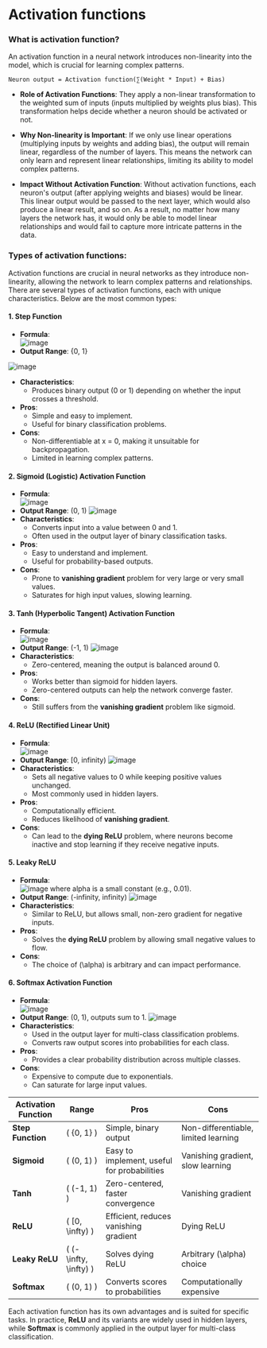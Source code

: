 
# Activation functions

### What is activation function?
An activation function in a neural network introduces non-linearity into the model, which is crucial for learning complex patterns. 

   `Neuron output = Activation function(∑(Weight * Input) + Bias)`

- **Role of Activation Functions**: They apply a non-linear transformation to the weighted sum of inputs (inputs multiplied by weights plus bias). This transformation helps decide whether a neuron should be activated or not.

- **Why Non-linearity is Important**: If we only use linear operations (multiplying inputs by weights and adding bias), the output will remain linear, regardless of the number of layers. This means the network can only learn and represent linear relationships, limiting its ability to model complex patterns.

- **Impact Without Activation Function**: Without activation functions, each neuron's output (after applying weights and biases) would be linear. This linear output would be passed to the next layer, which would also produce a linear result, and so on. As a result, no matter how many layers the network has, it would only be able to model linear relationships and would fail to capture more intricate patterns in the data.


### Types of activation functions:

Activation functions are crucial in neural networks as they introduce non-linearity, allowing the network to learn complex patterns and relationships. There are several types of activation functions, each with unique characteristics. Below are the most common types:


#### 1. **Step Function**
- **Formula**:  
![image](https://github.com/user-attachments/assets/cfc9f5f1-5804-49f3-8cc6-b378a0ea1dca)
- **Output Range**: {0, 1}

![image](https://github.com/user-attachments/assets/ae5d0477-14e4-4d22-93be-e49a93707d69)

- **Characteristics**:
  - Produces binary output (0 or 1) depending on whether the input crosses a threshold.
- **Pros**:
  - Simple and easy to implement.
  - Useful for binary classification problems.
- **Cons**:
  - Non-differentiable at x = 0, making it unsuitable for backpropagation.
  - Limited in learning complex patterns.


#### 2. **Sigmoid (Logistic) Activation Function**
- **Formula**:  
![image](https://github.com/user-attachments/assets/54812c5a-687c-43f9-a138-75ab76784726)
- **Output Range**: (0, 1)
![image](https://github.com/user-attachments/assets/de5274f3-5e16-4d11-b687-ccc389e79830)
- **Characteristics**:
  - Converts input into a value between 0 and 1.
  - Often used in the output layer of binary classification tasks.
- **Pros**:
  - Easy to understand and implement.
  - Useful for probability-based outputs.
- **Cons**:
  - Prone to **vanishing gradient** problem for very large or very small values.
  - Saturates for high input values, slowing learning.



#### 3. **Tanh (Hyperbolic Tangent) Activation Function**
- **Formula**:  
![image](https://github.com/user-attachments/assets/bde674a0-b163-45a3-b122-09b0fe108f3b)
- **Output Range**: (-1, 1)
![image](https://github.com/user-attachments/assets/fd674f73-e0e9-4ce3-92b2-3857b6344522)
- **Characteristics**:
  - Zero-centered, meaning the output is balanced around 0.
- **Pros**:
  - Works better than sigmoid for hidden layers.
  - Zero-centered outputs can help the network converge faster.
- **Cons**:
  - Still suffers from the **vanishing gradient** problem like sigmoid.



#### 4. **ReLU (Rectified Linear Unit)**
- **Formula**:  
![image](https://github.com/user-attachments/assets/a734cc90-6cce-48aa-94b9-86a6cd93cd00)
- **Output Range**: [0, infinity)
![image](https://github.com/user-attachments/assets/9ff8eb1a-d8c8-4573-98c9-7ea1a38b3f8b)
- **Characteristics**:
  - Sets all negative values to 0 while keeping positive values unchanged.
  - Most commonly used in hidden layers.
- **Pros**:
  - Computationally efficient.
  - Reduces likelihood of **vanishing gradient**.
- **Cons**:
  - Can lead to the **dying ReLU** problem, where neurons become inactive and stop learning if they receive negative inputs.



#### 5. **Leaky ReLU**
- **Formula**:  
![image](https://github.com/user-attachments/assets/42592177-05ed-4f69-b290-8df22532ef00)
  where alpha is a small constant (e.g., 0.01).
- **Output Range**: (-infinity, infinity)
![image](https://github.com/user-attachments/assets/5549f0b6-a4d4-42b3-936f-c6a4381c65cc)
- **Characteristics**:
  - Similar to ReLU, but allows small, non-zero gradient for negative inputs.
- **Pros**:
  - Solves the **dying ReLU** problem by allowing small negative values to flow.
- **Cons**:
  - The choice of \(\alpha\) is arbitrary and can impact performance.



#### 6. **Softmax Activation Function**
- **Formula**:  
![image](https://github.com/user-attachments/assets/e1e6e6ae-61b8-494d-b88a-07d07c240b7f)
- **Output Range**: (0, 1), outputs sum to 1.
![image](https://github.com/user-attachments/assets/05665e57-fe5e-43f9-8642-e1fc225ea253)
- **Characteristics**:
  - Used in the output layer for multi-class classification problems.
  - Converts raw output scores into probabilities for each class.
- **Pros**:
  - Provides a clear probability distribution across multiple classes.
- **Cons**:
  - Expensive to compute due to exponentials.
  - Can saturate for large input values.


| **Activation Function** | **Range**     | **Pros**                                    | **Cons**                                |
|-------------------------|---------------|---------------------------------------------|-----------------------------------------|
| **Step Function**        | \( \{0, 1\} \)  | Simple, binary output                      | Non-differentiable, limited learning    |
| **Sigmoid**              | \( (0, 1) \)   | Easy to implement, useful for probabilities | Vanishing gradient, slow learning       |
| **Tanh**                 | \( (-1, 1) \)  | Zero-centered, faster convergence           | Vanishing gradient                      |
| **ReLU**                 | \( [0, \infty) \) | Efficient, reduces vanishing gradient      | Dying ReLU                              |
| **Leaky ReLU**           | \( (-\infty, \infty) \) | Solves dying ReLU                          | Arbitrary \(\alpha\) choice             |
| **Softmax**              | \( (0, 1) \)   | Converts scores to probabilities            | Computationally expensive               |


Each activation function has its own advantages and is suited for specific tasks. In practice, **ReLU** and its variants are widely used in hidden layers, while **Softmax** is commonly applied in the output layer for multi-class classification.

